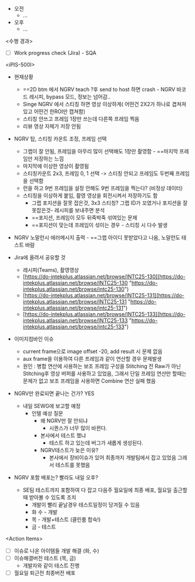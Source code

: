 - 오전
	- ...
- 오후
	- ...

<수행 경과>
- [ ] Work progress check (Jira) - SQA

\<iPIS-500I>
- 현재상황
	- ==2D btm 에서 NGRV teach ?후 send to host 하면 crash - NGRV 바코드 레시피, bypass 모드, 정보는 넘어감.. 
	- Singe NGRV 에서 스티칭 하면 영상 이상하게( 어떤건 2X2가 하나로 겹쳐져 있고 어떤건 한ROI만 캡쳐함)
	- 스티칭 안쓰고 프레임 1장만 쓰는데 다른쪽 프레임 찍음
	- 리뷰 영상 자체가 저장 안됨

- NGRV 탑, 스티칭 카운트 조정, 프레임 선택
	- 그랩이 잘 안됨, 프레임을 아무리 많이 선택해도 1장만 촬영함 - ==마지막 프레임만 저장하는 느낌
	- 마지막에 이상한 영상이 촬영됨
	- 스티칭카운트 2x3, 프레임 0, 1 선택 -> 스티칭 안되고 프레임도 두번째 프레임을 선택함
	- 런을 하고 9번 프레임을 설정 안해도 9번 프레임을 찍는다? (비정상 데이터)
	- 스티칭을 이상하게 붙임, 촬영 영상을 회전시켜서 저장하기도 함
		- 그랩 포지션을 잘못 잡은것, 3x3 스티칭? 그랩 ID가 꼬였거나 포지션을 잘못잡은것- 레시피를 보내주면 분석
		- ==포지션, 프레임이 모두 뒤죽박죽 섞여있는 문제
		- ==포지션이 맞는데 프레임이 섞이는 경우 - 스티칭 시 다수 발생
- NGRV 노말런시 에러메시지 출력 - ==그랩 아이디 못받았다고 나옴, 노말런도 테스트 바람
- Jira에 올려서 공유할 것
	- 레시피(Teams), 촬영영상
	- [https://do-intekplus.atlassian.net/browse/INTC25-130](https://do-intekplus.atlassian.net/browse/INTC25-130 "https://do-intekplus.atlassian.net/browse/intc25-130")
	- [https://do-intekplus.atlassian.net/browse/INTC25-131](https://do-intekplus.atlassian.net/browse/INTC25-131 "https://do-intekplus.atlassian.net/browse/intc25-131")
	- [https://do-intekplus.atlassian.net/browse/INTC25-133](https://do-intekplus.atlassian.net/browse/INTC25-133 "https://do-intekplus.atlassian.net/browse/intc25-133")
- 이미지컴바인 이슈
	- current frame으로 image offset -20, add result 시 문제 없음
	- aux frame을 이용하여 다른 프레임과 같이 연산할 경우 문제발생
	- 원인 : 병합 연산에 사용하는 보조 프레임 구성을 Stitching 전 Raw가 아닌 Stitching후 영상 버퍼를 사용하고 있었음, 그래서 단일 프레임 연산만 할때는 문제가 없고 보조 프레임을 사용하면 Combine 연산 실패 했음

- NGRV만 완료되면 끝나는 건가? YES
	- 내일 SEWG에 보고할 예정
		- 인텔 예상 질문
			- 왜 NGRV만 잘 안되냐
				- 시퀀스가 너무 많이 바뀐다.
			- 본사에서 테스트 했냐
				- 테스트 하고 있는데 버그가 새롭게 생성된다.
			- NGRV테스트가 늦은 이유?
				- 본사에서 장비이슈가 있어 최종까지 개발팀에서 잡고 있었음 그래서 테스트를 못했음
- NGRV 포함 배포는? 빨라도 내일 오후?
	- SE팀 테스트까지 포함하여 다 잡고 다음주 월요일에 최종 배포, 월요일 출근할때 받아볼 수 있도록 조치
		- 개발이 빨리 끝날경우 테스트일정이 당겨질 수 있음
		- 화 수 - 개발
		- 목 - 개발+테스트 (클린룸 합숙!)
		- 금 - 테스트

\<Action Items>
- [ ] 이슈로 나온 아이템들 개발 해결 (화, 수)
- [ ] 이슈해결버전 테스트 (목, 금)
	- 개발자와 같이 테스트 진행
- [ ] 월요일 퇴근전 최종버전 배포
